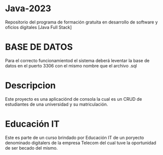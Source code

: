 # Java-2023
Repositorio del programa de formación gratuita en desarrollo de software y oficios digitales [Java Full Stack]
# BASE DE DATOS
Para el correcto funcionamientod el sistema deberá leventar la base de datos en el puerto 3306 con el mismo nombre que el archivo .sql
# Descripcion
Este proyecto es una aplicaciónd de consola la cual es un CRUD de estudiantes de una universidad y su matriculación. 
# Educación IT
Este es parte de un curso brindado por Educación IT de un poryecto denominado digitalers de la empresa Telecom del cual tuve la oportunidad de ser becado del mismo.
